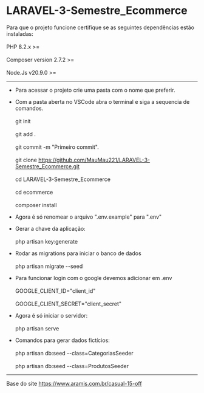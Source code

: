 # LARAVEL-3-Semestre_Ecommerce
Para que o projeto funcione certifique se as seguintes dependências estão instaladas:  <br>  
PHP 8.2.x >=  <br>  
Composer version 2.7.2 >= <br>  
Node.Js v20.9.0 >=  <br>  

-------------------------------------------
- Para acessar o projeto crie uma pasta com o nome que preferir. <br>  
- Com a pasta aberta no VSCode abra o terminal e siga a sequencia de comandos. <br>  
git init <br>  
git add . <br>  
git commit -m "Primeiro commit".  <br>  
git clone https://github.com/MauMau221/LARAVEL-3-Semestre_Ecommerce.git <br>  
cd LARAVEL-3-Semestre_Ecommerce <br>  
cd ecommerce <br>  
composer install <br>  

- Agora é só renomear o arquivo ".env.example" para ".env" <br>  
- Gerar a chave da aplicação: <br>  
php artisan key:generate <br>  
- Rodar as migrations para iniciar o banco de dados <br>  
php artisan migrate --seed <br>  

- Para funcionar login com o google devemos adicionar em .env <br>  
GOOGLE_CLIENT_ID="client_id" <br>  
GOOGLE_CLIENT_SECRET="client_secret" <br>  

- Agora é só iniciar o servidor: <br>  
php artisan serve <br>

- Comandos para gerar dados fictícios: <br>  
php artisan db:seed --class=CategoriasSeeder <br>  
php artisan db:seed --class=ProdutosSeeder <br>  

---------------------------------------------

Base do site https://www.aramis.com.br/casual-15-off
